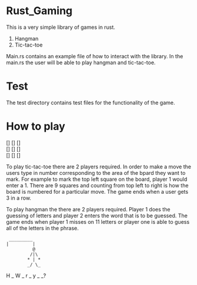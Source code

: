# Rust_Gaming

This is a very simple library of games in rust.

1. Hangman
2. Tic-tac-toe

Main.rs contains an example file of how to interact with the library. In the main.rs the user will be able
to play hangman and tic-tac-toe.

# Test
The test directory contains test files for the functionality of the game.

# How to play

 [] [] []<br>
 [] [] []<br>
 [] [] []<br>
 
To play tic-tac-toe there are 2 players required. In order to make a move the users type in number
corresponding to the area of the bpard they want to mark. For example to mark the top left square
on the board, player 1 would enter a 1. There are 9 squares and counting from top left to right is
how the board is numbered for a particular move. The game ends when a user gets 3 in a row.

To play hangman the there are 2 players required. Player 1 does the guessing of letters and player 2
enters the word that is to be guessed. The game ends when player 1 misses on 11 letters or player one
is able to guess all of the letters in the phrase.


     _________
    |         |
              @ 
             /|\
            * | * 
            _/ \_
            
 H _ W  _ r _  y _ _?
